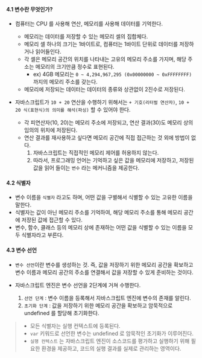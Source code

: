 #### 4.1 변수란 무엇인가?

- 컴퓨터는 CPU 를 사용해 연산, 메모리를 사용해 데이터를 기억한다.
  - 메모리는 데이터를 저장할 수 있는 메모리 셀의 집합체다.
  - 메모리 셀 하나의 크기는 1바이트로, 컴퓨터는 1바이트 단위로 데이터를 저장하거나 읽어들인다.
  - 각 셀은 메모리 공간의 위치를 나타내는 고유의 메모리 주소를 가지며, 해당 주소는 메모리의 크기만큼 정수로 표현된다. 
    - ex) 4GB 메모리는 `0 ~ 4,294,967,295 (0x00000000 ~ 0xFFFFFFFF)` 까지의 메모리 주소를 갖는다.
  - 메모리에 저장되는 데이터는 데이터의 종류와 상관없이 2진수로 저장된다.


- 자바스크립트가 `10 + 20` 연산을 수행하기 위해서는 `+ 기호(리터럴 연산자)`, `10 + 20 식(표현식)의 의미를 해석(파싱)` 할 수 있어야 한다.
  - 각 피연산자(10, 20)는 메모리 주소에 저장되고, 연산 결과(30)도 메모리 상의 임의의 위치에 저장된다.
  - 연산 결과를 재사용하고 싶다면 메모리 공간에 직접 접근하는 것 외에 방법이 없다.
    1. 자바스크립트는 직접적인 메모리 제어를 허용하지 않는다.
    2. 따라서, 프로그래밍 언어는 기억하고 싶은 값을 메모리에 저장하고, 저장된 값을 읽어 들이는 `변수` 라는 메커니즘을 제공한다.

  
#### 4.2 식별자
- 변수 이름을 `식별자` 라고도 하며, 어떤 값을 구별해서 식별할 수 있는 고유한 이름을 말한다.
- 식별자는 값이 아닌 메모리 주소를 기억하여, 해당 메모리 주소를 통해 메모리 공간에 저장된 값에 접근할 수 있다.
- 변수, 함수, 클래스 등의 메모리 상에 존재하는 어떤 값을 식별할 수 있는 이름을 모두 식별자라고 부른다.


#### 4.3 변수 선언
- `변수 선언`이란 변수를 생성하는 것. 즉, 값을 저장하기 위한 메모리 공간을 확보하고 변수 이름과 메모리 공간의 주소를 연결해서 값을 저장할 수 있게 준비하는 것이다.


- 자바스크립트 엔진은 변수 선언을 2단계에 거쳐 수행한다.
  1. `선언 단계` : 변수 이름을 등록해서 자바스크립트 엔진에 변수의 존재를 알린다.
  2. `초기화 단계` : 값을 저장하기 위한 메모리 공간을 확보하고 암묵적으로 undefined 를 할당해 초기화한다.
>- 모든 식별자는 실행 컨텍스트에 등록된다.  
>- `var` 키워드로 선언한 변수는 undefined 로 암묵적인 초기화가 이루어진다.  
>- `실행 컨텍스트` 는 자바스크립트 엔진이 소스코드를 평가하고 실행하기 위해 필요한 환경을 제공하고, 코드의 실행 결과를 실제로 관리하는 영역이다.
